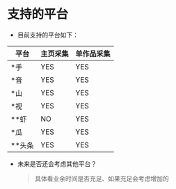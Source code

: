 # 支持的平台

* 目前支持的平台如下：

| 平台   | 主页采集 | 单作品采集 |
| ------ | -------- | ---------- |
| *手    | YES      | YES        |
| *音    | YES      | YES        |
| *山    | YES      | YES        |
| *视    | YES      | YES        |
| **虾   | NO       | YES        |
| *瓜    | YES      | YES        |
| **头条 | YES      | YES        |

+ 未来是否还会考虑其他平台？

  > 具体看业余时间是否充足、如果充足会考虑增加的